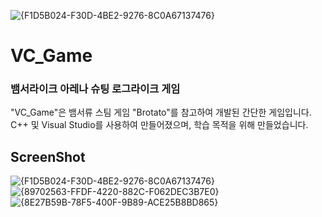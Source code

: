 ![{F1D5B024-F30D-4BE2-9276-8C0A67137476}](https://github.com/00LeeIB/VC_Game/assets/100830265/2c570ea8-c0c1-4649-a720-a01c036eb055)
# VC_Game

### 뱀서라이크 아레나 슈팅 로그라이크 게임
"VC_Game"은 뱀서류 스팀 게임 "Brotato"를 참고하여 개발된 간단한 게임입니다. 
C++ 및 Visual Studio를 사용하여 만들어졌으며, 학습 목적을 위해 만들었습니다.

## ScreenShot
![{F1D5B024-F30D-4BE2-9276-8C0A67137476}](https://github.com/00LeeIB/VC_Game/assets/100830265/2bb4e17b-2043-4f7e-b015-4141ed3284cb)
![{89702563-FFDF-4220-882C-F062DEC3B7E0}](https://github.com/00LeeIB/VC_Game/assets/100830265/6414d8bb-e4c5-4afd-9419-fa0b815b7e1f)
![{8E27B59B-78F5-400F-9B89-ACE25B8BD865}](https://github.com/00LeeIB/VC_Game/assets/100830265/cad07b17-ed95-4a15-bc61-2c65d494d0db)
